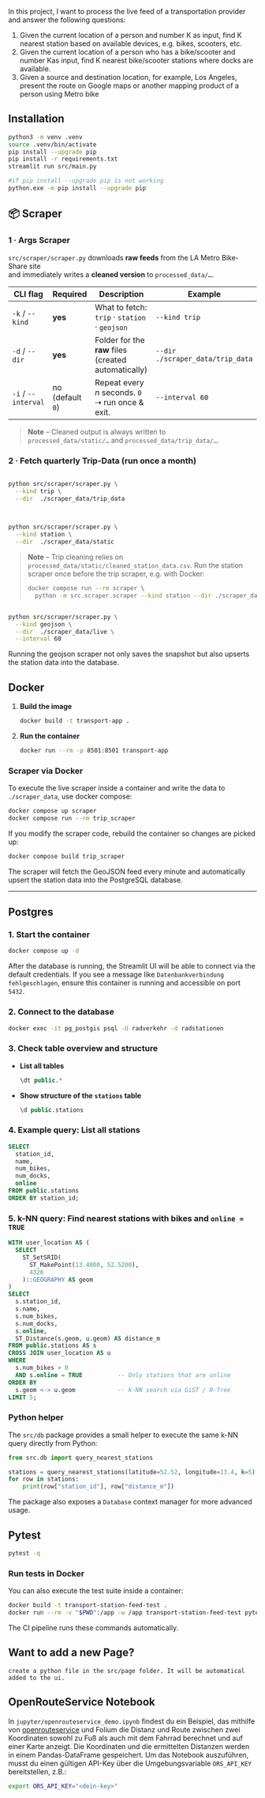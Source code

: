  In this project, I want to process the live feed of a transportation provider and
 answer the following questions:
 1. Given the current location of a person and number K as input, find K
nearest station based on available devices, e.g. bikes, scooters, etc.
 2. Given the current location of a person who has a bike/scooter and number
 Kas input, find K nearest bike/scooter stations where docks are available.
 3. Given a source and destination location, for example, Los Angeles, present
 the route on Google maps or another mapping product of a person using
 Metro bike

## Installation

```bash
python3 -m venv .venv
source .venv/bin/activate
pip install --upgrade pip 
pip install -r requirements.txt
streamlit run src/main.py
```

```bash
#if pip install --upgrade pip is not working
python.exe -m pip install --upgrade pip
```

## 📦 Scraper

### 1 · Args **Scraper**

`src/scraper/scraper.py` downloads **raw feeds** from the LA Metro Bike-Share site  
and immediately writes a **cleaned version** to `processed_data/…`.

| CLI flag | Required | Description | Example |
|----------|----------|-------------|---------|
| `-k` / `--kind` | **yes** | What to fetch: <br>`trip` · `station` · `geojson` | `--kind trip` |
| `-d` / `--dir`  | **yes** | Folder for the **raw** files (created automatically) | `--dir ./scraper_data/trip_data` |
| `-i` / `--interval` | no (default `0`) | Repeat every *n* seconds. `0` ⇢ run once & exit. | `--interval 60` |

> **Note** – Cleaned output is always written to  
> `processed_data/static/…` and `processed_data/trip_data/…`.


### 2 · Fetch quarterly **Trip-Data** (run once a month)

```bash

python src/scraper/scraper.py \
  --kind trip \
  --dir  ./scraper_data/trip_data
  
```
```bash

python src/scraper/scraper.py \
  --kind station \
  --dir  ./scraper_data/static

```

> **Note** – Trip cleaning relies on `processed_data/static/cleaned_station_data.csv`.
> Run the station scraper once before the trip scraper, e.g. with Docker:
> ```bash
> docker compose run --rm scraper \
>   python -m src.scraper.scraper --kind station --dir ./scraper_data/static
> ```

```bash

python src/scraper/scraper.py \
  --kind geojson \
  --dir  ./scraper_data/live \
  --interval 60

```
Running the geojson scraper not only saves the snapshot but also upserts the
station data into the database.

## Docker

1. **Build the image**  
   ```bash
   docker build -t transport-app .
   ```

2. **Run the container**
   ```bash
   docker run --rm -p 8501:8501 transport-app
   ```

### Scraper via Docker

To execute the live scraper inside a container and write the data to
`./scraper_data`, use docker compose:

```bash
docker compose up scraper
docker compose run --rm trip_scraper
```

If you modify the scraper code, rebuild the container so changes are picked up:

```bash
docker compose build trip_scraper
```

The scraper will fetch the GeoJSON feed every minute and automatically
upsert the station data into the PostgreSQL database.

---

## Postgres

### 1. Start the container
```bash
docker compose up -d
```
After the database is running, the Streamlit UI will be able to connect via the
default credentials. If you see a message like `Datenbankverbindung
fehlgeschlagen`, ensure this container is running and accessible on port `5432`.

### 2. Connect to the database  
```bash
docker exec -it pg_postgis psql -U radverkehr -d radstationen
```

### 3. Check table overview and structure  
- **List all tables**  
  ```sql
  \dt public.*
  ```
- **Show structure of the `stations` table**  
  ```sql
  \d public.stations
  ```

### 4. Example query: List all stations  
```sql
SELECT
  station_id,
  name,
  num_bikes,
  num_docks,
  online
FROM public.stations
ORDER BY station_id;
```

### 5. k-NN query: Find nearest stations with bikes and `online = TRUE`
```sql
WITH user_location AS (
  SELECT
    ST_SetSRID(
      ST_MakePoint(13.4000, 52.5200),
      4326
    )::GEOGRAPHY AS geom
)
SELECT
  s.station_id,
  s.name,
  s.num_bikes,
  s.num_docks,
  s.online,
  ST_Distance(s.geom, u.geom) AS distance_m
FROM public.stations AS s
CROSS JOIN user_location AS u
WHERE
  s.num_bikes > 0
  AND s.online = TRUE          -- Only stations that are online
ORDER BY
  s.geom <-> u.geom            -- k-NN search via GiST / R-Tree
LIMIT 5;
```

### Python helper
The `src/db` package provides a small helper to execute the same k-NN query
directly from Python:

```python
from src.db import query_nearest_stations

stations = query_nearest_stations(latitude=52.52, longitude=13.4, k=5)
for row in stations:
    print(row["station_id"], row["distance_m"])
```

The package also exposes a `Database` context manager for more advanced usage.

## Pytest

```bash
pytest -q

```

### Run tests in Docker

You can also execute the test suite inside a container:

```bash
docker build -t transport-station-feed-test .
docker run --rm -v "$PWD":/app -w /app transport-station-feed-test pytest -q
```

The CI pipeline runs these commands automatically.

## Want to add a new Page?
```
create a python file in the src/page folder. It will be automatical added to the ui.
```

## OpenRouteService Notebook

In `jupyter/openrouteservice_demo.ipynb` findest du ein Beispiel, das mithilfe
von [openrouteservice](https://openrouteservice.org/) und Folium die Distanz
und Route zwischen zwei Koordinaten sowohl zu Fuß als auch mit dem Fahrrad
berechnet und auf einer Karte anzeigt. Die Koordinaten und die ermittelten
Distanzen werden in einem Pandas-DataFrame gespeichert. Um das Notebook
auszuführen, musst du einen gültigen API-Key über die Umgebungsvariable
`ORS_API_KEY` bereitstellen, z.B.:

```bash
export ORS_API_KEY="<dein-key>"
```

